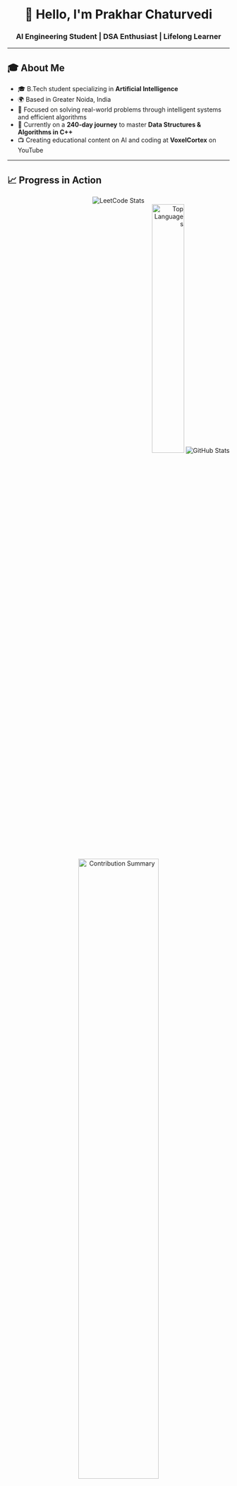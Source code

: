<div align="center">
  <h1>👋 Hello, I'm Prakhar Chaturvedi</h1>
  <h3>AI Engineering Student | DSA Enthusiast | Lifelong Learner</h3>
</div>

---

## 🎓 About Me

- 🎓 B.Tech student specializing in **Artificial Intelligence**  
- 🌍 Based in Greater Noida, India  
- 🧠 Focused on solving real-world problems through intelligent systems and efficient algorithms  
- 🚀 Currently on a **240-day journey** to master **Data Structures & Algorithms in C++**  
- 📺 Creating educational content on AI and coding at **VoxelCortex** on YouTube

---

## 📈 Progress in Action

<div align="center">
  <img src="https://leetcard.jacoblin.cool/PrakC7?theme=dark&font=Adamina&width=500" alt="LeetCode Stats" />
</div>

<div align="right">
  <img width="38%" src="https://github-readme-stats.vercel.app/api/top-langs/?username=PrakC7&theme=tokyonight&hide_border=true&layout=compact" alt="Top Languages" />
  <img src="https://github-readme-stats.vercel.app/api?username=PrakC7&show_icons=true&theme=tokyonight" alt="GitHub Stats" />
</div>

<div align="center">
  <img width="60%" src="https://github-contributor-stats.vercel.app/api?username=PrakC7&limit=5&theme=tokyonight&combine_all_yearly_contributions=true&hide_border=true" alt="Contribution Summary" />
</div>

---

## 🔥 Current Focus

🎯 **Mastery DSA in C++ – 240 Day Challenge**  
> The colour is going to change — *streaks on streaks.*  
📌 Check it out: [Mastery-DSA-in-Cpp](https://github.com/PrakC7/Mastery-DSA-in-Cpp)

---

## 🌐 Connect With Me

<p align="center">
  <a href="https://linkedin.com/in/prakc7">
    <img src="https://img.shields.io/badge/LinkedIn-0077B5?style=for-the-badge&logo=linkedin&logoColor=white"/>
  </a>
  <a href="https://github.com/PrakC7">
    <img src="https://img.shields.io/badge/GitHub-181717?style=for-the-badge&logo=github&logoColor=white"/>
  </a>
  <a href="https://leetcode.com/PrakC7">
    <img src="https://img.shields.io/badge/LeetCode-FFA116?style=for-the-badge&logo=leetcode&logoColor=black"/>
  </a>
  <a href="https://www.hackerrank.com/prakc7">
    <img src="https://img.shields.io/badge/HackerRank-2EC866?style=for-the-badge&logo=HackerRank&logoColor=white"/>
  </a>
  <a href="https://www.youtube.com/@VoxelCortex">
    <img src="https://img.shields.io/badge/YouTube-FF0000?style=for-the-badge&logo=youtube&logoColor=white" alt="VoxelCortex YouTube"/>
  </a>
</p>

---

<div align="center">
  <strong>🔍 Learning Algorithms | 🎥 Sharing Knowledge | 🧠 Building with AI</strong><br/>
  <em>Thanks for visiting my profile. Let’s learn, solve, and grow together!</em>
</div>
